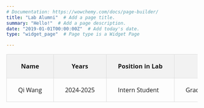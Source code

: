 ```yaml
---
# Documentation: https://wowchemy.com/docs/page-builder/
title: "Lab Alumni"  # Add a page title.
summary: "Hello!"  # Add a page description.
date: "2019-01-01T00:00:00Z"  # Add today's date.
type: "widget_page"  # Page type is a Widget Page

---
```



<table style="width: 100%; border-collapse: collapse;">
  <thead>
    <tr style="background-color: #f2f2f2;">
      <th style="border: 0.5px solid #ddd; padding: 20px 30px 20px 30px; font-family: 'Open Sans', sans-serif; white-space: nowrap; vertical-align: middle;">Name</th>
      <th style="border: 0.5px solid #ddd; padding: 20px 30px 20px 30px; font-family: 'Open Sans', sans-serif; white-space: nowrap; vertical-align: middle;">Years</th>
      <th style="border: 0.5px solid #ddd; padding: 20px 30px 20px 30px; font-family: 'Open Sans', sans-serif; white-space: nowrap; vertical-align: middle;">Position in Lab</th>
      <th style="border: 0.5px solid #ddd; padding: 20px 30px 20px 30px; font-family: 'Open Sans', sans-serif; white-space: nowrap; vertical-align: middle;">Current Position</th>
    </tr>
  </thead>
  <tbody>
    <tr>
      <td style="border: 0.5px solid #ddd; padding: 20px 30px 20px 30px; font-family: 'Open Sans', sans-serif; white-space: nowrap;">Qi Wang</td>
      <td style="border: 0.5px solid #ddd; padding: 20px 30px 20px 30px; font-family: 'Open Sans', sans-serif; white-space: nowrap;">2024-2025</td>
      <td style="border: 0.5px solid #ddd; padding: 20px 30px 20px 30px; font-family: 'Open Sans', sans-serif; white-space: nowrap;">Intern Student</td>
      <td style="border: 0.5px solid #ddd; padding: 20px 30px 20px 30px; font-family: 'Open Sans', sans-serif; white-space: nowrap;">Graduate Student at Kunming Medical University</td>
    </tr>
   
    
  </tbody>
</table>

<!-- 
**Alumini**

| Name                 |     Position in Lab       |  Current Position |
|----------------------|:-------------------------:|------------------:|
| Qi Wang              |  Intern Student           | $1600             |
| col 2 is             |    centered               |   $12             |
| col 3 is             | right-aligned             |    $1             |
 -->
